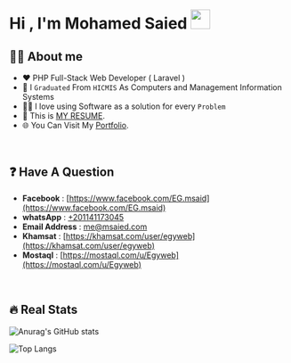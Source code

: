 # Hi , I'm Mohamed Saied  <img src="https://media.giphy.com/media/hvRJCLFzcasrR4ia7z/giphy.gif" width="35">


## :sassy_man:  About me
- :heart: PHP Full-Stack Web Developer ( Laravel )
- :school: I `Graduated` From `HICMIS` As Computers and Management Information Systems 
- :technologist: I love using Software as a solution for every `Problem`
- :thinking: This is [MY RESUME](https://drive.google.com/file/d/1rkuEiopBLn74wKhsNZQwHownmA-FDMmh/view).
- :globe_with_meridians: You Can Visit My [Portfolio](https://msaied.com).

<br>

## :question:  Have A Question 

- **Facebook** : [https://www.facebook.com/EG.msaid](https://www.facebook.com/EG.msaid)
- **whatsApp** : [+201141173045](https://wa.me/201141173045)
- **Email Address** : me@msaied.com
- **Khamsat** : [https://khamsat.com/user/egyweb](https://khamsat.com/user/egyweb)
- **Mostaql** : [https://mostaql.com/u/Egyweb](https://mostaql.com/u/Egyweb)

<br>

## 🔥 Real Stats
![Anurag's GitHub stats](https://github-readme-stats.vercel.app/api?username=EGYWEB-Mohamed&show_icons=true&include_all_commits=true&count_private=true)

![Top Langs](https://github-readme-stats.vercel.app/api/top-langs/?username=EGYWEB-Mohamed&show_icons=true&include_all_commits=true&count_private=true&layout=compact)
